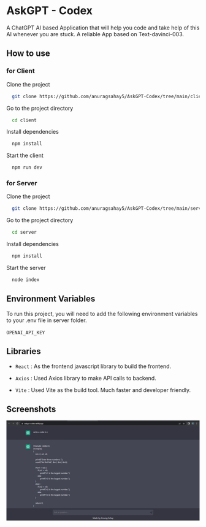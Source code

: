 
# AskGPT - Codex

A ChatGPT AI based Application that will help you code and take help of this AI whenever you are stuck. A reliable App based on Text-davinci-003.


## How to use
### for Client 
Clone the project

```bash
  git clone https://github.com/anuragsahay5/AskGPT-Codex/tree/main/client
```

Go to the project directory

```bash
  cd client
```

Install dependencies

```bash
  npm install
```

Start the client

```bash
  npm run dev
```
### for Server 
Clone the project

```bash
  git clone https://github.com/anuragsahay5/AskGPT-Codex/tree/main/server
```

Go to the project directory

```bash
  cd server
```

Install dependencies

```bash
  npm install
```

Start the server

```bash
  node index
```




## Environment Variables

To run this project, you will need to add the following environment variables to your .env file in server folder.

`OPENAI_API_KEY`


## Libraries

- ``` React ``` : As the frontend javascript library to build the frontend.

- ``` Axios ``` : Used Axios library to make API calls to backend.

- ``` Vite ``` : Used Vite as the build tool. Much faster and developer friendly.



## Screenshots

![App Screenshot](https://github.com/anuragsahay5/AskGPT-Codex/blob/main/screenshots/Screenshot-askgpt.png)

